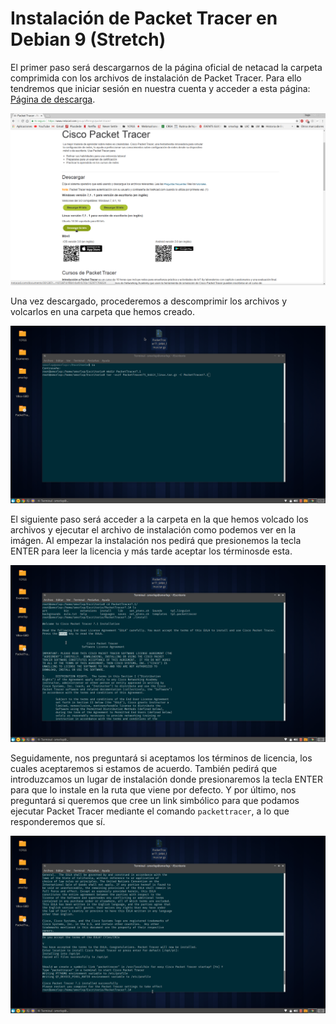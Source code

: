 # Instalación de Packet Tracer en Debian 9 (Stretch)
El primer paso será descargarnos de la página oficial de netacad la carpeta comprimida con los archivos de instalación de Packet Tracer. Para ello tendremos que iniciar sesión en nuestra cuenta y acceder a esta página: [Página de descarga](https://www.netacad.com/group/offerings/packet-tracer/).

![img](https://github.com/smxrlxp/debian-packettracer/blob/master/installation/assets/00.jpg)

Una vez descargado, procederemos a descomprimir los archivos y volcarlos en una carpeta que hemos creado.

![img](https://github.com/smxrlxp/debian-packettracer/blob/master/installation/assets/01.jpg)

El siguiente paso será acceder a la carpeta en la que hemos volcado los archivos y ejecutar el archivo de instalación como podemos ver en la imágen. Al empezar la instalación nos pedirá que presionemos la tecla ENTER para leer la licencia y más tarde aceptar los términosde esta.

![img](https://github.com/smxrlxp/debian-packettracer/blob/master/installation/assets/02.jpg)

Seguidamente, nos preguntará si aceptamos los términos de licencia, los cuales aceptaremos si estamos de acuerdo. También pedirá que introduzcamos un lugar de instalación donde presionaremos la tecla ENTER para que lo instale en la ruta que viene por defecto. Y por último, nos preguntará si queremos que cree un link simbólico para que podamos ejecutar Packet Tracer mediante el comando `packettracer`, a lo que responderemos que sí.

![img](https://github.com/smxrlxp/debian-packettracer/blob/master/installation/assets/03.jpg)

